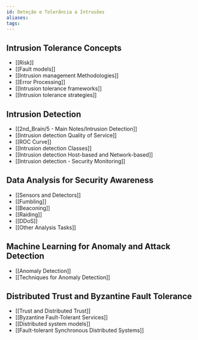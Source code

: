 ```yaml
---
id: Deteção e Tolerância a Intrusões
aliases: 
tags:
---
```



## Intrusion Tolerance Concepts
- [[Risk]]
- [[Fault models]]
- [[Intrusion management Methodologies]]
- [[Error Processing]]
- [[Intrusion tolerance frameworks]]
- [[Intrusion tolerance strategies]]

## Intrusion Detection
- [[2nd_Brain/5 - Main Notes/Intrusion Detection]]
- [[Intrusion detection Quality of Service]]
- [[ROC Curve]]
- [[Intrusion detection Classes]]
- [[Intrusion detection Host-based and Network-based]]
- [[Intrusion detection - Security Monitoring]]

## Data Analysis for Security Awareness
- [[Sensors and Detectors]]
- [[Fumbling]]
- [[Beaconing]]
- [[Raiding]]
- [[DDoS]]
- [[Other Analysis Tasks]]

## Machine Learning for Anomaly and Attack Detection
- [[Anomaly Detection]]
- [[Techniques for Anomaly Detection]]

## Distributed Trust and Byzantine Fault Tolerance
- [[Trust and Distributed Trust]]
- [[Byzantine Fault-Tolerant Services]]
- [[Distributed system models]]
- [[Fault-tolerant Synchronous Distributed Systems]]